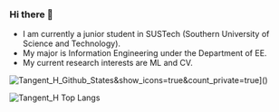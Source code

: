 ### Hi there 👋

<!--
**Tangent-H/Tangent-H** is a ✨ _special_ ✨ repository because its `README.md` (this file) appears on your GitHub profile.

Here are some ideas to get you started:

- 🔭 I’m currently working on ...
- 🌱 I’m currently learning ...
- 👯 I’m looking to collaborate on ...
- 🤔 I’m looking for help with ...
- 💬 Ask me about ...
- 📫 How to reach me: ...
- 😄 Pronouns: ...
- ⚡ Fun fact: ...
-->
- I am currently a junior student in SUSTech (Southern University of Science and Technology).
- My major is Information Engineering under the Department of EE.
- My current research interests are ML and CV.

![Tangent_H_Github_States](https://github-readme-stats.vercel.app/api?username=Tangent-H)&show_icons=true&count_private=true]()

![Tangent_H Top Langs](https://github-readme-stats.vercel.app/api/top-langs/?username=Tangent-H&layout=compact)
